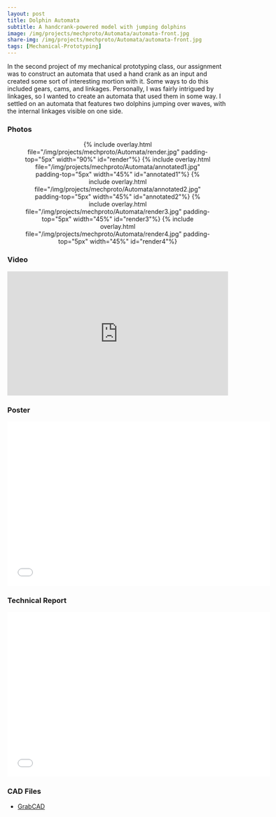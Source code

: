 ```yaml
---
layout: post
title: Dolphin Automata
subtitle: A handcrank-powered model with jumping dolphins
image: /img/projects/mechproto/Automata/automata-front.jpg
share-img: /img/projects/mechproto/Automata/automata-front.jpg
tags: [Mechanical-Prototyping]
---
```


In the second project of my mechanical prototyping class, our assignment was to construct an automata that used a hand crank as an input and created some sort of interesting mortion with it. Some ways to do this included gears, cams, and linkages. Personally, I was fairly intrigued by linkages, so I wanted to create an automata that used them in some way. I settled on an automata that features two dolphins jumping over waves, with the internal linkages visible on one side.

### Photos
<center>
  <figure>
    {% include overlay.html
      file="/img/projects/mechproto/Automata/render.jpg"
      padding-top="5px"
      width="90%"
      id="render"%}
    {% include overlay.html
      file="/img/projects/mechproto/Automata/annotated1.jpg"
      padding-top="5px"
      width="45%"
      id="annotated1"%}
    {% include overlay.html
      file="/img/projects/mechproto/Automata/annotated2.jpg"
      padding-top="5px"
      width="45%"
      id="annotated2"%}
    {% include overlay.html
      file="/img/projects/mechproto/Automata/render3.jpg"
      padding-top="5px"
      width="45%"
      id="render3"%}
    {% include overlay.html
      file="/img/projects/mechproto/Automata/render4.jpg"
      padding-top="5px"
      width="45%"
      id="render4"%}
  </figure>
</center>

### Video
<style>.embed-container { position: relative; padding-bottom: 56.25%; height: 0; overflow: hidden; max-width: 100%; } .embed-container iframe, .embed-container object, .embed-container embed { position: absolute; top: 0; left: 0; width: 100%; height: 100%; }</style><div class='embed-container'><iframe src='https://www.youtube.com/embed/MdBrAFgk-Yg' frameborder='0' allowfullscreen></iframe></div>

### Poster
<center>
  <embed src= "/files/mechproto/Automata-Poster.pdf" width= "600" height= "375">
</center>

### Technical Report
<center>
  <embed src= "/files/mechproto/Automata-Report.pdf" width= "600" height= "375">
</center>

### CAD Files
+ [GrabCAD](https://grabcad.com/library/dolphin-automata-1)
